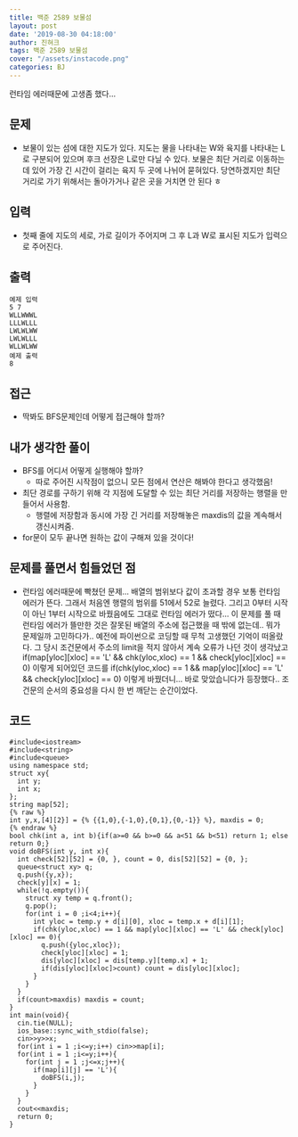 ```yaml
---
title: 백준 2589 보물섬
layout: post
date: '2019-08-30 04:18:00'
author: 진혀크
tags: 백준 2589 보물섬
cover: "/assets/instacode.png"
categories: BJ
---
```


런타임 에러때문에 고생좀 했다...

## 문제
* 보물이 있는 섬에 대한 지도가 있다. 지도는 물을 나타내는 W와 육지를 나타내는 L로 구분되어 있으며 후크 선장은 L로만 다닐 수 있다. 보물은 최단 거리로 이동하는데 있어 가장 긴 시간이 걸리는 육지 두 곳에 나뉘어 묻혀있다. 당연하겠지만 최단 거리로 가기 위해서는 돌아가거나 같은 곳을 거치면 안 된다 ㅎ


## 입력
* 첫째 줄에 지도의 세로, 가로 길이가 주어지며 그 후 L과 W로 표시된 지도가 입력으로 주어진다.

## 출력

    예제 입력
    5 7
    WLLWWWL
    LLLWLLL
    LWLWLWW
    LWLWLLL
    WLLWLWW
    예제 출력
    8


## 접근

* 딱봐도 BFS문제인데 어떻게 접근해야 할까?

## 내가 생각한 풀이

* BFS를 어디서 어떻게 실행해야 할까?
  - 따로 주어진 시작점이 없으니 모든 점에서 연산은 해봐야 한다고 생각했음!
* 최단 경로를 구하기 위해 각 지점에 도달할 수 있는 최단 거리를 저장하는 행렬을 만들어서 사용함.
  - 행렬에 저장함과 동시에 가장 긴 거리를 저장해놓은 maxdis의 값을 계속해서 갱신시켜줌.
* for문이 모두 끝나면 원하는 값이 구해져 있을 것이다!

## 문제를 풀면서 힘들었던 점

* 런타임 에러때문에 빡쳤던 문제... 배열의 범위보다 값이 초과할 경우 보통 런타임 에러가 뜬다.
그래서 처음엔 행렬의 범위를 51에서 52로 늘렸다. 그리고 0부터 시작이 아닌 1부터 시작으로 바꿨음에도 그대로 런타임 에러가 떴다...
이 문제를 풀 때 런타임 에러가 뜰만한 것은 잘못된 배열의 주소에 접근했을 때 밖에 없는데.. 뭐가 문제일까 고민하다가..
예전에 파이썬으로 코딩할 때 무척 고생했던 기억이 떠올랐다. 그 당시 조건문에서 주소의 limit을 적지 않아서 계속 오류가 나던 것이 생각났고
if(map[yloc][xloc] == 'L' && chk(yloc,xloc) == 1 && check[yloc][xloc] == 0) 이렇게 되어있던 코드를
if(chk(yloc,xloc) == 1 && map[yloc][xloc] == 'L' && check[yloc][xloc] == 0) 이렇게 바꿨더니... 바로 맞았습니다가 등장했다..
조건문의 순서의 중요성을 다시 한 번 깨닫는 순간이었다.



## 코드

    #include<iostream>
    #include<string>
    #include<queue>
    using namespace std;
    struct xy{
      int y;
      int x;
    };
    string map[52];
    {% raw %}
    int y,x,[4][2}] = {% {{1,0},{-1,0},{0,1},{0,-1}} %}, maxdis = 0;
    {% endraw %}
    bool chk(int a, int b){if(a>=0 && b>=0 && a<51 && b<51) return 1; else return 0;}
    void doBFS(int y, int x){
      int check[52][52] = {0, }, count = 0, dis[52][52] = {0, };
      queue<struct xy> q;
      q.push({y,x});
      check[y][x] = 1;
      while(!q.empty()){
        struct xy temp = q.front();
        q.pop();
        for(int i = 0 ;i<4;i++){
          int yloc = temp.y + d[i][0], xloc = temp.x + d[i][1];
          if(chk(yloc,xloc) == 1 && map[yloc][xloc] == 'L' && check[yloc][xloc] == 0){
            q.push({yloc,xloc});
            check[yloc][xloc] = 1;
            dis[yloc][xloc] = dis[temp.y][temp.x] + 1;
            if(dis[yloc][xloc]>count) count = dis[yloc][xloc];
          }
        }
      }
      if(count>maxdis) maxdis = count;
    }
    int main(void){
      cin.tie(NULL);
      ios_base::sync_with_stdio(false);
      cin>>y>>x;
      for(int i = 1 ;i<=y;i++) cin>>map[i];
      for(int i = 1 ;i<=y;i++){
        for(int j = 1 ;j<=x;j++){
          if(map[i][j] == 'L'){
            doBFS(i,j);
          }
        }
      }
      cout<<maxdis;
      return 0;
    }
